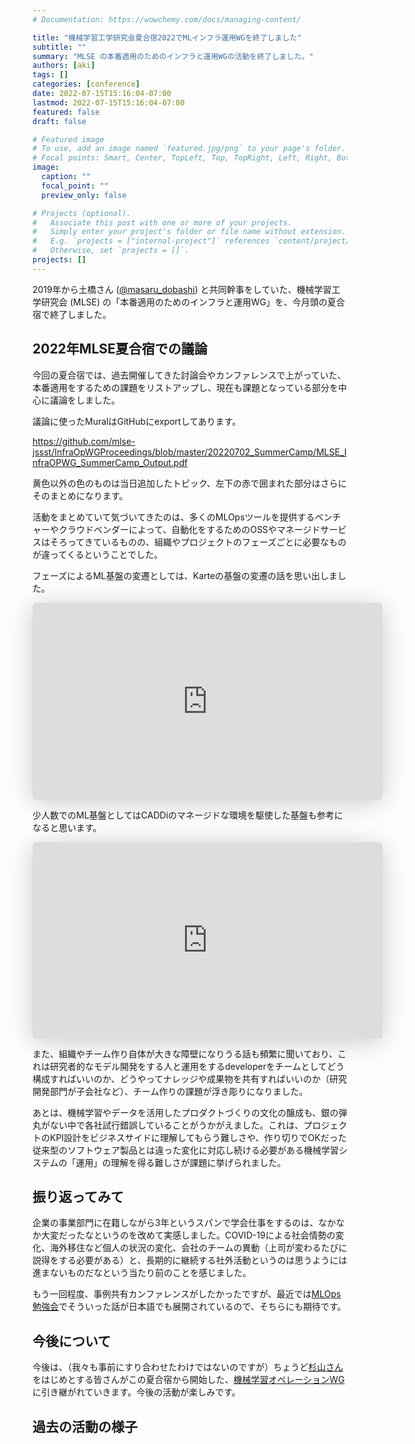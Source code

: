 ```yaml
---
# Documentation: https://wowchemy.com/docs/managing-content/

title: "機械学習工学研究会夏合宿2022でMLインフラ運用WGを終了しました"
subtitle: ""
summary: "MLSE の本番適用のためのインフラと運用WGの活動を終了しました。"
authors: [aki]
tags: []
categories: [conference]
date: 2022-07-15T15:16:04-07:00
lastmod: 2022-07-15T15:16:04-07:00
featured: false
draft: false

# Featured image
# To use, add an image named `featured.jpg/png` to your page's folder.
# Focal points: Smart, Center, TopLeft, Top, TopRight, Left, Right, BottomLeft, Bottom, BottomRight.
image:
  caption: ""
  focal_point: ""
  preview_only: false

# Projects (optional).
#   Associate this post with one or more of your projects.
#   Simply enter your project's folder or file name without extension.
#   E.g. `projects = ["internal-project"]` references `content/project/deep-learning/index.md`.
#   Otherwise, set `projects = []`.
projects: []
---
```


2019年から土橋さん ([@masaru_dobashi](https://twitter.com/masaru_dobashi)) と共同幹事をしていた、機械学習工学研究会 (MLSE) の「本番適用のためのインフラと運用WG」を、今月頭の夏合宿で終了しました。

## 2022年MLSE夏合宿での議論

今回の夏合宿では、過去開催してきた討論会やカンファレンスで上がっていた、本番適用をするための課題をリストアップし、現在も課題となっている部分を中心に議論をしました。

議論に使ったMuralはGitHubにexportしてあります。

https://github.com/mlse-jssst/InfraOpWGProceedings/blob/master/20220702_SummerCamp/MLSE_InfraOPWG_SummerCamp_Output.pdf

黄色以外の色のものは当日追加したトピック、左下の赤で囲まれた部分はさらにそのまとめになります。

活動をまとめていて気づいてきたのは、多くのMLOpsツールを提供するベンチャーやクラウドベンダーによって、自動化をするためのOSSやマネージドサービスはそろってきているものの、組織やプロジェクトのフェーズごとに必要なものが違ってくるということでした。

フェーズによるML基盤の変遷としては、Karteの基盤の変遷の話を思い出しました。

<iframe class="speakerdeck-iframe" frameborder="0" src="https://speakerdeck.com/player/d2b7118ec5eb461fbe8c79bb6343f6b8" title="History of the ML system in KARTE" allowfullscreen="true" mozallowfullscreen="true" webkitallowfullscreen="true" style="border: 0px; background: padding-box padding-box rgba(0, 0, 0, 0.1); margin: 0px; padding: 0px; border-radius: 6px; box-shadow: rgba(0, 0, 0, 0.2) 0px 5px 40px; width: 560px; height: 315px;" data-ratio="1.7777777777777777"></iframe>

少人数でのML基盤としてはCADDiのマネージドな環境を駆使した基盤も参考になると思います。

<iframe class="speakerdeck-iframe" frameborder="0" src="https://speakerdeck.com/player/c572de6c163a4b6fb9b268d2a9c1417a" title="CADDi AI LabにおけるマネージドなMLOps" allowfullscreen="true" mozallowfullscreen="true" webkitallowfullscreen="true" style="border: 0px; background: padding-box padding-box rgba(0, 0, 0, 0.1); margin: 0px; padding: 0px; border-radius: 6px; box-shadow: rgba(0, 0, 0, 0.2) 0px 5px 40px; width: 560px; height: 314px;" data-ratio="1.78343949044586"></iframe>

また、組織やチーム作り自体が大きな障壁になりうる話も頻繁に聞いており、これは研究者的なモデル開発をする人と運用をするdeveloperをチームとしてどう構成すればいいのか、どうやってナレッジや成果物を共有すればいいのか（研究開発部門が子会社など）、チーム作りの課題が浮き彫りになりました。

あとは、機械学習やデータを活用したプロダクトづくりの文化の醸成も、銀の弾丸がない中で各社試行錯誤していることがうかがえました。これは、プロジェクトのKPI設計をビジネスサイドに理解してもらう難しさや、作り切りでOKだった従来型のソフトウェア製品とは違った変化に対応し続ける必要がある機械学習システムの「運用」の理解を得る難しさが課題に挙げられました。

## 振り返ってみて

企業の事業部門に在籍しながら3年というスパンで学会仕事をするのは、なかなか大変だったなというのを改めて実感しました。COVID-19による社会情勢の変化、海外移住など個人の状況の変化、会社のチームの異動（上司が変わるたびに説得をする必要がある）と、長期的に継続する社外活動というのは思うようには進まないものだなという当たり前のことを感じました。

もう一回程度、事例共有カンファレンスがしたかったですが、最近では[MLOps勉強会](https://mlops.connpass.com/)でそういった話が日本語でも展開されているので、そちらにも期待です。

## 今後について

今後は、（我々も事前にすり合わせたわけではないのですが）ちょうど[杉山さん](https://twitter.com/K_Ryuichirou)をはじめとする皆さんがこの夏合宿から開始した、[機械学習オペレーションWG](https://mlxse.connpass.com/event/251751/)に引き継がれていきます。今後の活動が楽しみです。

## 過去の活動の様子

<div class="iframely-embed"><div class="iframely-responsive" style="height: 140px; padding-bottom: 0;"><a href="https://chezo.uno/post/2018-05-17_mlse-kickoff/" data-iframely-url="//iframely.net/eSKNDTE"></a></div></div><script async src="//iframely.net/embed.js" charset="utf-8"></script>

<div class="iframely-embed"><div class="iframely-responsive" style="height: 140px; padding-bottom: 0;"><a href="https://chezo.uno/post/2020-07-11-mlse-summer-workshop/" data-iframely-url="//iframely.net/roy2DFa"></a></div></div><script async src="//iframely.net/embed.js" charset="utf-8"></script>

<div class="iframely-embed"><div class="iframely-responsive" style="height: 140px; padding-bottom: 0;"><a href="https://chezo.uno/post/2020-11-10-mlse-conference/" data-iframely-url="//iframely.net/tRnxnhX"></a></div></div><script async src="//iframely.net/embed.js" charset="utf-8"></script>
